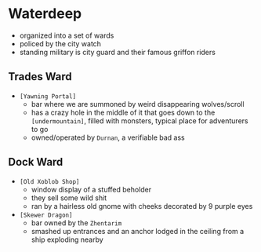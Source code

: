 # Waterdeep
- organized into a set of wards
- policed by the city watch
- standing military is city guard and their famous griffon riders

## Trades Ward
- `[Yawning Portal]`
    - bar where we are summoned by weird disappearing wolves/scroll
    - has a crazy hole in the middle of it that goes down to the `[undermountain]`, filled with monsters, typical place for adventurers to go
    - owned/operated by `Durnan`, a verifiable bad ass

## Dock Ward
- `[Old Xoblob Shop]`
    - window display of a stuffed beholder
    - they sell some wild shit
    - ran by a hairless old gnome with cheeks decorated by 9 purple eyes
- `[Skewer Dragon]`
    - bar owned by the `Zhentarim`
    - smashed up entrances and an anchor lodged in the ceiling from a ship exploding nearby
